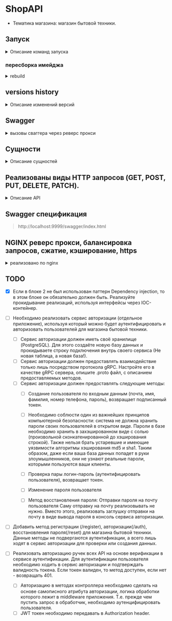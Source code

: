 # ShopAPI

* Тематика магазина: магазин бытовой техники.

## Запуск

<details>
  <summary>Описание команд запуска</summary>

* `sudo nano /etc/hosts`
* add `127.0.0.1   s21backend` добавляем локальный DNS
* `sudo openssl req -x509 -nodes -days 7 -newkey rsa:2048 \
  -keyout ./src/main/resources/cert/s21backend.key \
  -out ./src/main/resources/cert/s21backend.crt` создаем самоподписный сертификат
* Common Name указать `s21backend`
* `mvn clean install -DskipTests -X` установка в локальный репозиторий
* `mvn jib:dockerBuild` создание образа докер с помощью jib
* `docker compose up` запуск контейнеров
* `docker compose dowm` остановка контейнеров

</details>

### пересборка имейджа

<details>
  <summary>rebuild</summary>

* `docker compose down`
* `mvn clean install`
* `docker rmi backend`
* `mvn jib:dockerBuild`

</details>

## versions history

<details>
  <summary>Описание изменений версий</summary>

* v0.1.0 реализован основной функционал + апи + сваггер, postgress в докере
* v1.0.0 приложение перенесено в контейнер, сборка image через JIB
* v1.1.0 Добавлен NGINX. Реализован реверс прокси (прямой доступ к порту контейнера и бд оставлен для отладки).
  Маршрутизация /api -> на /api/v1
* v1.2.0 По пути /api/v1 отдается swagger.
* v1.3.0 раздача статики на /.
* v1.4.0 настроен pgAdmin на /admin.
* v1.5.0 статус nginx на /status.
* v1.6.0 Добавлено 2 инстанса бэкенда с правами доступа в базу данных только на чтение и настроена
  балансировка GET запросов к /api/v1 в NGINX на 3 бэкенда в соотношении 2:1:1, где первый — основной
  бэкенд-сервер.
* v1.7.0 Настроено кеширование GET запросов, кроме /api.
* v1.8.0 Настроено gzip-сжатие в Nginx. Сжатие не распространяется на медиа-типы (jpeg, png и т. д.).
* v1.9.0 Настроен ssl протокол (нужно сгенерить сертификат)

</details>

## Swagger

<details>
  <summary>вызовы сваггера через реверс прокси</summary>

* http://localhost/api/v1
* http://localhost/docs
* http://localhost/docs/swagger-config

</details>

## Сущности

<details>
  <summary>Описание сущностей</summary>

```
// Клиент
client
{
    id
    client_name
    client_surname
    birthday
    gender
    registration_date
    address_id
}
```

```
// Товар
product
{
    id
    name
    category
    price
    available_stock // число закупленных экземпляров товара
    last_update_date // число последней закупки
    supplier_id
    image_id: UUID
}
```

```
// Поставщики
supplier
{
    id
    name
    address_id
    phone_number
}
```

```
// Изображения товаров
images
{
    id : UUID
    image: bytea
}
```

```
// Адреса

address 
{
    id
    country
    city
    street
}
```

</details>

## Реализованы виды HTTP запросов (GET, POST, PUT, DELETE, PATCH).

<details>
  <summary>Описание API</summary>

Реализованы HTTP запросы (GET, POST, PUT, DELETE, PATCH).

- Для клиентов:

    1) Добавление клиента (на вход подается json, соответствующей структуре, описанной сверху).

    2) Удаление клиента (по его идентификатору)

    3) Получение клиентов по имени и фамилии (параметры - имя и фамилия)

    4) Получение всех клиентов (В данном запросе необходимо предусмотреть опциональные параметры пагинации в строке
       запроса: limit и offset). В случае отсутствия эти параметров возвращать весь список.

    5) Изменение адреса клиента (параметры: Id и новый адрес в виде json в соответствии с выше описанным форматом)

- Для товаров:

    1) Добавление товара (на вход подается json, соответствующей структуре, описанной сверху).

    2) Уменьшение количества товара (на вход запросу подается id товара и на сколько уменьшить)

    3) Получение товара по id

    4) Получение всех доступных товаров

    5) Удаление товара по id

- Для поставщиков:

    1) Добавление поставщика (на вход подается json, соответствующей структуре, описанной сверху).

    2) Изменение адреса поставщика (параметры: Id и новый адрес в виде json в соответствии с выше описанным форматом)

    3) Удаление поставщика по id

    4) Получение всех поставщиков

    5) Получение поставщика по id

- Для изображений:

    1) добавление изображения (на вход подается byte array изображения и id товара).

    2) Изменение изображения (на вход подается id изображения и новая строка для замены)

    3) Удаление изображения по id изображения

    4) Получение изображения конкретного товара (по id товара)

    5) Получение изображения по id изображения

</details>

## Swagger спецификация

> http://localhost:9999/swagger/index.html

## NGINX реверс прокси, балансировка запросов, сжатие, кэширование, https

<details>
<summary>реализовано по nginx</summary>

- [x] Настроить обратное проксирование на порт своего приложения.


- [x] Настроить Nginx для работы web-приложения в части маршрутизации:
    - [x] Настроить маршрутизацию /api -> на /api/v1.
    - [x] По пути /api/v1 выдавать swagger.
    - [x] Настроить раздачу статики по пути /. В корне раздачи статики поместить 2 файла: index.html и image.png.
    - [x] Настроить /admin на pgAdmin — GUI СУБД POSTGRES.
    - [x] Настроить /status на отдачу страницы статуса сервера Nginx (nginx status).


- [x] Настроить Nginx в части балансировки:

    - [x] Запустить еще 2 инстанса бэкенда на других портах с правами доступа в базу данных только на чтение и настроить
      балансировку GET запросов к /api/v1 (/api/v2) в NGINX на 3 бэкенда в соотношении 2:1:1, где первый — основной
      бэкенд-сервер.


- [x] Настроить кеширование (для всех GET-запросов, кроме /api).


- [x] Настроить gzip-сжатие в Nginx. Сжатие не должно распространяться на медиа-типы (jpeg, png и т. д.).

- [x] Настроить HTTPS на локальном устройстве.

    - [x] Создать доменное имя в локальном DNS-сервере. У каждого компьютера есть локальное DNS-хранилище, в котором
      можно прописать собственное название сайта и по какому адресу этот адрес резолвится.

    - [x] Создать самоподписанный сертификат с использованием openssl для созданного доменного имени и привязать его в
      Nginx-конфиге.

    - [x] Настроить reverse proxy на запущенное приложение.

</details>

## TODO

- [x] Если в блоке 2 не был использован паттерн Dependency injection,
  то в этом блоке он обязательно должен быть.
  Реализуйте прокидывание реализаций, используя интерфейсы через IOC-контейнер.

- [ ] Необходимо реализовать сервис авторизации (отдельное приложение),
  используя который можно будет аутентифицировать и авторизовать пользователей для магазина бытовой техники.
    - [ ] Сервис авторизации должен иметь своё хранилище (PostgreSQL).
      Для этого создаёте новую базу данных и прокидываете строку подключения внутрь своего сервиса (Не новая таблица, а
      новая база!).
    - [ ] Сервис авторизации должен предоставлять взаимодействие только лишь посредством протокола gRPC.
      Настройте его в качестве gRPC сервера, опишите .proto файл, с описанием предоставляемых методов.
    - [ ] Сервис авторизации должен предоставлять следующие методы:
        - [ ] Создание пользователя по входным данным (почта, имя, фамилия, номер телефона, пароль), возвращает
          подписанный токен.
        - [ ] Необходимо соблюсти один из важнейших принципов компьютерной безопасности: система не должна хранить
          пароли своих пользователей в открытом виде.
          Пароли в базе необходимо хранить в захэшированном виде с солью (произвольной сконкатенированной до
          хэширования строкой).
          Также нельзя брать устаревшие и имеющие уязвимости алгоритмы хэширования md5 и sha1.
          Таким образом, даже если ваша база данных попадет в руки злоумышленников, они не узнают реальные пароли,
          которыми пользуются ваши клиенты.
        - [ ] Проверка пары логин-пароль (аутентифицировать пользователя), возвращает токен.
        - [ ] Изменение пароля пользователя
        - [ ] Метод восстановления пароля: Отправки пароля на почту пользователя
          Саму отправку на почту реализовывать не нужно.
          Вместо этого, реализовать заглушку отправки на почту в виде вывода пароля в консоль сервиса авторизации.


- [ ] Добавить метод регистрации (/register), авторизации(/auth), восстановления пароля(/reset) для магазина бытовой
  техники.
  Данные методы не подвергаются аутентификации, а всего лишь ходят в сервис авторизации для проверки или создания
  данных.


- [ ] Реализовать авторизацию ручек всех API на основе верификации в сервисе аутентификации.
  Для аутентификации пользователя необходимо ходить в сервис авторизации и подтверждать валидность токена.
  Если токен валиден, то метод доступен, если нет - возвращать 401.
    - [ ] Авторизацию в методах контроллера необходимо сделать на основе самописного атрибута авторизации, логика
      обработки
      которого лежит в middleware приложения.
      Т.е. прежде чем пустить запрос в обработчик, необходимо аутенцифицировать пользователя.
    - [ ] JWT токен необходимо передавать в Authorization header.

